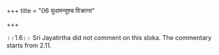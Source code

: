 +++
title = "06 युधामन्युश्च विक्रान्त"

+++
  
  
।।1.6।। Sri Jayatirtha did not comment on this sloka. The commentary
starts from 2.11.  
  
